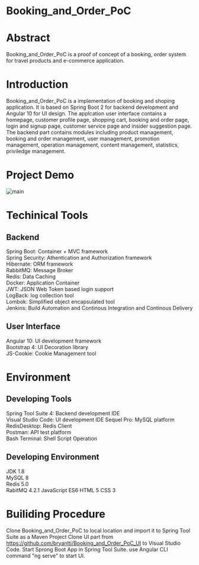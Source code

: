 # Booking_and_Order_PoC

# Abstract
Booking_and_Order_PoC is a proof of concept of a booking, order system for travel products and e-commerce application.

# Introduction
Booking_and_Order_PoC is a implementation of booking and shoping application. It is based on Spring Boot 2 for backend development and Angular 10 for UI design.
The applcation user interface contains a homepage, customer profile page, shopping cart, booking and order page, login and signup page, customer service  page and insider suggestion page. The backend part contains modules including product management, booking and order management, user management, promotion management, operation management, content management, statistics, priviledge management.

# Project Demo
![main](https://github.com/bryanltj/Booking_PoC/blob/main/img.png)

# Techinical Tools
  ## Backend
  Spring Boot: Container + MVC framework  
  Spring Security: Athentication and Authorization framework  
  Hibernate: ORM framework  
  RabbitMQ: Message Broker  
  Redis: Data Caching  
  Docker: Application Container  
  JWT: JSON Web Token based login support  
  LogBack: log collection tool  
  Lombok: Simplified object encapsulated tool  
  Jenkins: Build Automation and Continous Integration and Continous Delivery  
  
  ## User Interface
  Angular 10: UI development framework  
  Bootstrap 4: UI Decoration library  
  JS-Cookie: Cookie Management tool  

# Environment
  ## Developing Tools
  Spring Tool Suite 4: Backend development IDE  
  Visual Studio Code: UI development IDE
  Sequel Pro: MySQL platform  
  RedisDesktop: Redis Client  
  Postman: API test platform  
  Bash Terminal: Shell Script Operation
  
  ## Developing Environment
  JDK 1.8  
  MySQL 8  
  Redis 5.0  
  RabitMQ 4.2.1
  JavaScript ES6
  HTML 5
  CSS 3
  
# Builiding Procedure
  Clone Booking_and_Order_PoC to local location and import it to Spring Tool Suite as a Maven Project
  Clone UI part from https://github.com/bryanltj/Booking_and_Order_PoC_UI to Visual Studio Code.
  Start Sprong Boot App in Spring Tool Suite.
  use Angular CLI command "ng serve" to start UI.
